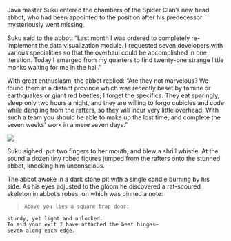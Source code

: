 Java master Suku entered the chambers of the Spider Clan’s
new head abbot, who had been appointed to the
position after his predecessor mysteriously
went missing.

Suku said to the abbot: “Last month I was ordered to
completely re-implement the data visualization module.  I
requested seven developers with various specialities so that
the overhaul could be accomplished in one iteration.  Today
I emerged from my quarters to find twenty-one strange little
monks waiting for me in the hall.”

With great enthusiasm, the abbot replied: “Are they not
marvelous?  We found them in a distant province which was
recently beset by famine or earthquakes or giant red beetles;
I forget the specifics.  They eat sparingly, sleep
only two hours a night, and they are willing to forgo
cubicles and code while dangling from the rafters, so they will
incur very little overhead.  With such a team you should be
able to make up the lost time, and complete the seven weeks’
work in a mere seven days.”

![](/pages/case-62/confusion.jpg)

Suku sighed, put two fingers to her mouth, and blew a shrill
whistle.  At the sound a dozen tiny robed figures jumped
from the rafters onto the stunned abbot, knocking him
unconscious.

The abbot awoke in a dark stone pit with a single candle
burning by his side.  As his eyes adjusted to the gloom he
discovered a rat-scoured skeleton in abbot’s robes, on which
was pinned a note:

>     Above you lies a square trap door: 
    sturdy, yet light and unlocked. 
    To aid your exit I have attached the best hinges—
    Seven along each edge.

